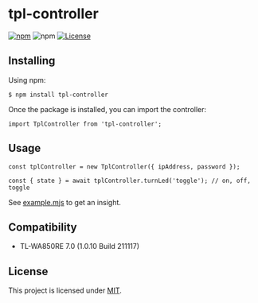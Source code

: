 # tpl-controller

[![npm](https://img.shields.io/npm/v/tpl-controller)](https://www.npmjs.com/package/tpl-controller)
![npm](https://img.shields.io/npm/dw/tpl-controller?label=↓)
[![License](https://img.shields.io/badge/License-MIT-blue.svg)](https://github.com/aoephtua/tpl-controller/blob/master/LICENSE)

## Installing

Using npm:

    $ npm install tpl-controller

Once the package is installed, you can import the controller:

    import TplController from 'tpl-controller';

## Usage

    const tplController = new TplController({ ipAddress, password });

    const { state } = await tplController.turnLed('toggle'); // on, off, toggle

See [example.mjs](src/example.mjs) to get an insight.

## Compatibility

- TL-WA850RE 7.0 (1.0.10 Build 211117)

## License

This project is licensed under [MIT](LICENSE).